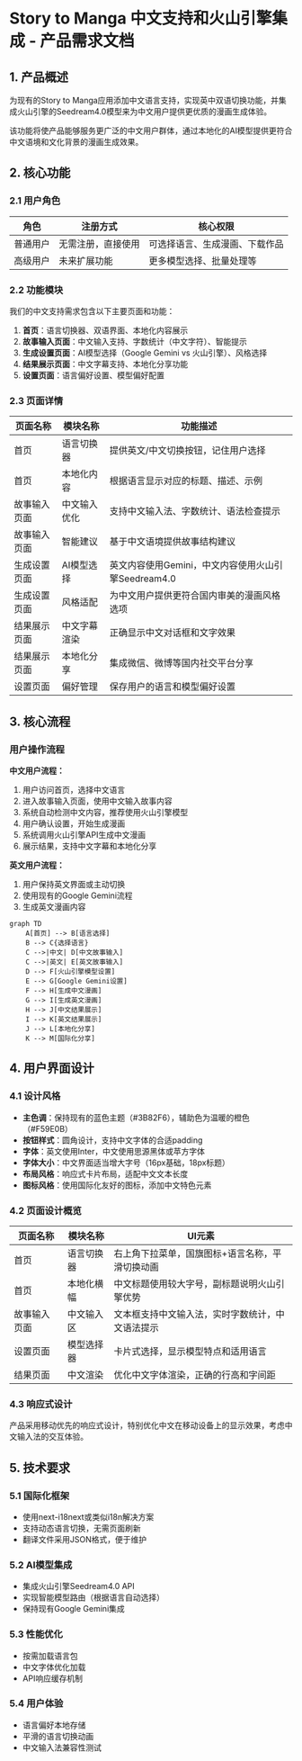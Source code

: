 # Story to Manga 中文支持和火山引擎集成 - 产品需求文档

## 1. 产品概述

为现有的Story to Manga应用添加中文语言支持，实现英中双语切换功能，并集成火山引擎的Seedream4.0模型来为中文用户提供更优质的漫画生成体验。

该功能将使产品能够服务更广泛的中文用户群体，通过本地化的AI模型提供更符合中文语境和文化背景的漫画生成效果。

## 2. 核心功能

### 2.1 用户角色

| 角色 | 注册方式 | 核心权限 |
|------|----------|----------|
| 普通用户 | 无需注册，直接使用 | 可选择语言、生成漫画、下载作品 |
| 高级用户 | 未来扩展功能 | 更多模型选择、批量处理等 |

### 2.2 功能模块

我们的中文支持需求包含以下主要页面和功能：

1. **首页**：语言切换器、双语界面、本地化内容展示
2. **故事输入页面**：中文输入支持、字数统计（中文字符）、智能提示
3. **生成设置页面**：AI模型选择（Google Gemini vs 火山引擎）、风格选择
4. **结果展示页面**：中文字幕支持、本地化分享功能
5. **设置页面**：语言偏好设置、模型偏好配置

### 2.3 页面详情

| 页面名称 | 模块名称 | 功能描述 |
|----------|----------|----------|
| 首页 | 语言切换器 | 提供英文/中文切换按钮，记住用户选择 |
| 首页 | 本地化内容 | 根据语言显示对应的标题、描述、示例 |
| 故事输入页面 | 中文输入优化 | 支持中文输入法、字数统计、语法检查提示 |
| 故事输入页面 | 智能建议 | 基于中文语境提供故事结构建议 |
| 生成设置页面 | AI模型选择 | 英文内容使用Gemini，中文内容使用火山引擎Seedream4.0 |
| 生成设置页面 | 风格适配 | 为中文用户提供更符合国内审美的漫画风格选项 |
| 结果展示页面 | 中文字幕渲染 | 正确显示中文对话框和文字效果 |
| 结果展示页面 | 本地化分享 | 集成微信、微博等国内社交平台分享 |
| 设置页面 | 偏好管理 | 保存用户的语言和模型偏好设置 |

## 3. 核心流程

### 用户操作流程

**中文用户流程：**
1. 用户访问首页，选择中文语言
2. 进入故事输入页面，使用中文输入故事内容
3. 系统自动检测中文内容，推荐使用火山引擎模型
4. 用户确认设置，开始生成漫画
5. 系统调用火山引擎API生成中文漫画
6. 展示结果，支持中文字幕和本地化分享

**英文用户流程：**
1. 用户保持英文界面或主动切换
2. 使用现有的Google Gemini流程
3. 生成英文漫画内容

```mermaid
graph TD
    A[首页] --> B[语言选择]
    B --> C{选择语言}
    C -->|中文| D[中文故事输入]
    C -->|英文| E[英文故事输入]
    D --> F[火山引擎模型设置]
    E --> G[Google Gemini设置]
    F --> H[生成中文漫画]
    G --> I[生成英文漫画]
    H --> J[中文结果展示]
    I --> K[英文结果展示]
    J --> L[本地化分享]
    K --> M[国际化分享]
```

## 4. 用户界面设计

### 4.1 设计风格

- **主色调**：保持现有的蓝色主题（#3B82F6），辅助色为温暖的橙色（#F59E0B）
- **按钮样式**：圆角设计，支持中文字体的合适padding
- **字体**：英文使用Inter，中文使用思源黑体或苹方字体
- **字体大小**：中文界面适当增大字号（16px基础，18px标题）
- **布局风格**：响应式卡片布局，适配中文文本长度
- **图标风格**：使用国际化友好的图标，添加中文特色元素

### 4.2 页面设计概览

| 页面名称 | 模块名称 | UI元素 |
|----------|----------|--------|
| 首页 | 语言切换器 | 右上角下拉菜单，国旗图标+语言名称，平滑切换动画 |
| 首页 | 本地化横幅 | 中文标题使用较大字号，副标题说明火山引擎优势 |
| 故事输入页面 | 中文输入区 | 文本框支持中文输入法，实时字数统计，中文语法提示 |
| 设置页面 | 模型选择器 | 卡片式选择，显示模型特点和适用语言 |
| 结果页面 | 中文渲染 | 优化中文字体渲染，正确的行高和字间距 |

### 4.3 响应式设计

产品采用移动优先的响应式设计，特别优化中文在移动设备上的显示效果，考虑中文输入法的交互体验。

## 5. 技术要求

### 5.1 国际化框架
- 使用next-i18next或类似i18n解决方案
- 支持动态语言切换，无需页面刷新
- 翻译文件采用JSON格式，便于维护

### 5.2 AI模型集成
- 集成火山引擎Seedream4.0 API
- 实现智能模型路由（根据语言自动选择）
- 保持现有Google Gemini集成

### 5.3 性能优化
- 按需加载语言包
- 中文字体优化加载
- API响应缓存机制

### 5.4 用户体验
- 语言偏好本地存储
- 平滑的语言切换动画
- 中文输入法兼容性测试